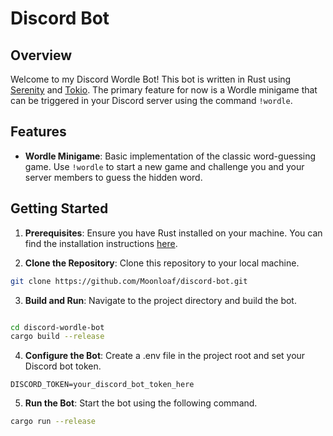 # Discord Bot

## Overview

Welcome to my Discord Wordle Bot! This bot is written in Rust using [Serenity](https://crates.io/crates/serenity) and [Tokio](https://crates.io/crates/tokio). The primary feature for now is a Wordle minigame that can be triggered in your Discord server using the command `!wordle`.

## Features

- **Wordle Minigame**: Basic implementation of the classic word-guessing game. Use `!wordle` to start a new game and challenge you and your server members to guess the hidden word.

## Getting Started

1. **Prerequisites**: Ensure you have Rust installed on your machine. You can find the installation instructions [here](https://www.rust-lang.org/learn/get-started).

2. **Clone the Repository**: Clone this repository to your local machine.

```bash
git clone https://github.com/Moonloaf/discord-bot.git
```

3. **Build and Run**: Navigate to the project directory and build the bot.

```bash

cd discord-wordle-bot
cargo build --release
```

4. **Configure the Bot**: Create a .env file in the project root and set your Discord bot token.
```env
DISCORD_TOKEN=your_discord_bot_token_here
```

5. **Run the Bot**: Start the bot using the following command.

```bash
cargo run --release
```
